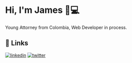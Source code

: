 # Hi, I'm James 👋:computer:

Young Attorney from Colombia, Web Developer in process.

## 🔗 Links
[![linkedin](https://img.shields.io/badge/linkedin-0A66C2?style=for-the-badge&logo=linkedin&logoColor=white)](https://www.linkedin.com/in/codingjames/)
[![twitter](https://img.shields.io/badge/twitter-1DA1F2?style=for-the-badge&logo=twitter&logoColor=white)](https://twitter.com/codingjhames)
